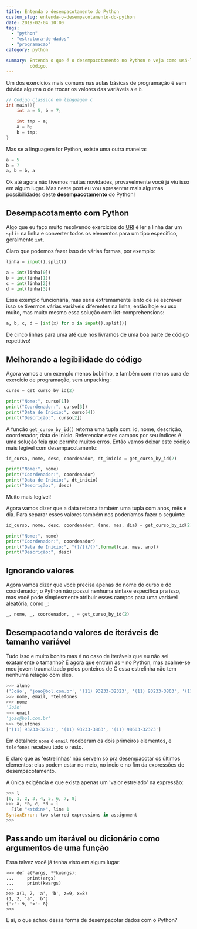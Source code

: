 ```yaml
---
title: Entenda o desempacotamento do Python
custom_slug: entenda-o-desempacotamento-do-python
date: 2019-02-04 10:00
tags:
  - "python"
  - "estrutura-de-dados"
  - "programacao"
category: python

summary: Entenda o que é o desempacotamento no Python e veja como usá-lo em seu
         código.
---
```


Um dos exercícios mais comuns nas aulas básicas de programação é sem dúvida
alguma o de trocar os valores das variáveis `a` e `b`.

```c
// Codigo classico em linguagem c
int main(){
    int a = 5, b = 7;

    int tmp = a;
    a = b;
    b = tmp;
}
```

Mas se a linguagem for Python, existe uma outra maneira:

```Python
a = 5
b = 7
a, b = b, a
```

Ok até agora não tivemos muitas novidades, provavelmente você já viu isso em
algum lugar. Mas neste post eu vou apresentar mais
algumas possibilidades deste **desempacotamento** do Python!

## Desempacotamento com Python

Algo que eu faço muito resolvendo exercícios do 
[URI](https://www.urionlinejudge.com.br) é ler a linha dar um `split` na linha
e converter todos os elementos para um tipo especifico, geralmente `int`.

Claro que podemos fazer isso de várias formas, por exemplo:

```Python
linha = input().split()

a = int(linha[0])
b = int(linha[1])
c = int(linha[2])
d = int(linha[3])
```

Esse exemplo funcionaria, mas seria extremamente lento de se escrever isso se
tivermos várias variáveis diferentes na linha, então hoje eu uso muito, mas
muito mesmo essa solução com list-comprehensions:

```Python
a, b, c, d = [int(x) for x in input().split()]
```

De cinco linhas para uma até que nos livramos de uma boa parte de código
repetitivo!

## Melhorando a legibilidade do código

Agora vamos a um exemplo menos bobinho, e também com menos cara de exercício
de programação, sem unpacking:

```Python
curso = get_curso_by_id(2)

print("Nome:", curso[1])
print("Coordenador:", curso[3])
print("Data de Inicio:", curso[4])
print("Descrição:", curso[2])
```

A função `get_curso_by_id()` retorna uma tupla com: id, nome, descrição,
coordenador, data de inicio. Referenciar estes campos por seu índices é
uma solução feia que permite muitos erros. Então vamos deixar este código mais
legível com desempacotamento:

```Python
id_curso, nome, desc, coordenador, dt_inicio = get_curso_by_id(2)

print("Nome:", nome)
print("Coordenador:", coordenador)
print("Data de Inicio:", dt_inicio)
print("Descrição:", desc)
```

Muito mais legível!

Agora vamos dizer que a data retorna também uma tupla com anos, mês e dia. Para
separar esses valores também nos poderíamos fazer o seguinte:

```Python
id_curso, nome, desc, coordenador, (ano, mes, dia) = get_curso_by_id(2)

print("Nome:", nome)
print("Coordenador:", coordenador)
print("Data de Inicio:", "{}/{}/{}".format(dia, mes, ano))
print("Descrição:", desc)
```

## Ignorando valores

Agora vamos dizer que você precisa apenas do nome do curso e do coordenador,
o Python não possui nenhuma sintaxe específica pra isso, mas você pode
simplesmente atribuir esses campos para uma variável aleatória, como `_`:

```Python
_, nome, _, coordenador, _ = get_curso_by_id(2)
```

## Desempacotando valores de iteráveis de tamanho variável

Tudo isso e muito bonito mas é no caso de iteráveis que eu não sei exatamente o
tamanho? É agora que entram as `*` no Python, mas acalme-se meu jovem
traumatizado pelos ponteiros de C essa estrelinha não tem nenhuma relação com
eles.

```Python
>>> aluno
('João', 'joao@bol.com.br', '(11) 93233-32323', '(11) 93233-3863', '(11) 98603-32323')
>>> nome, email, *telefones
>>> nome
'João'
>>> email
'joao@bol.com.br'
>>> telefones
['(11) 93233-32323', '(11) 93233-3863', '(11) 98603-32323']
```

Em detalhes: `nome` e `email` receberam os dois primeiros elementos, e
`telefones` recebeu todo o resto.

E claro que as 'estrelinhas' não servem só pra desempacotar os últimos
elementos: elas podem estar no meio, no incio e no fim da expressões de
desempacotamento.

A única exigência e que exista apenas um 'valor estrelado' na expressão:

```Python
>>> l
[0, 1, 2, 3, 4, 5, 6, 7, 8]
>>> a, *b, c, *d = l
  File "<stdin>", line 1
SyntaxError: two starred expressions in assignment
>>>
```

## Passando um iterável ou dicionário como argumentos de uma função

Essa talvez você já tenha visto em algum lugar:

```python?line_numbers=false
>>> def a(*args, **kwargs):
...     print(args)
...     print(kwargs)
...
>>> a(1, 2, 'a', 'b', z=9, x=8)
(1, 2, 'a', 'b')
{'z': 9, 'x': 8}
>>>
```

E aí, o que achou dessa forma de desempacotar dados com o Python?


